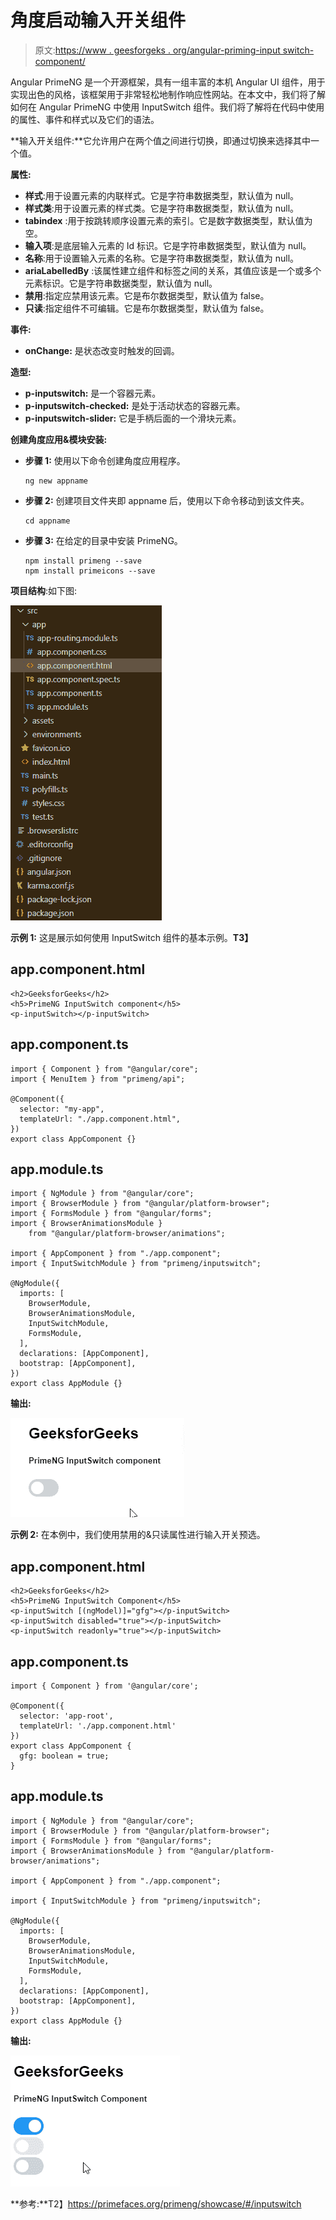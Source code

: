 # 角度启动输入开关组件

> 原文:[https://www . geesforgeks . org/angular-priming-input switch-component/](https://www.geeksforgeeks.org/angular-primeng-inputswitch-component/)

Angular PrimeNG 是一个开源框架，具有一组丰富的本机 Angular UI 组件，用于实现出色的风格，该框架用于非常轻松地制作响应性网站。在本文中，我们将了解如何在 Angular PrimeNG 中使用 InputSwitch 组件。我们将了解将在代码中使用的属性、事件和样式以及它们的语法。

**输入开关组件:**它允许用户在两个值之间进行切换，即通过切换来选择其中一个值。

**属性:**

*   **样式**:用于设置元素的内联样式。它是字符串数据类型，默认值为 null。
*   **样式类**:用于设置元素的样式类。它是字符串数据类型，默认值为 null。
*   **tabindex** :用于按跳转顺序设置元素的索引。它是数字数据类型，默认值为空。
*   **输入项**:是底层输入元素的 Id 标识。它是字符串数据类型，默认值为 null。
*   **名称**:用于设置输入元素的名称。它是字符串数据类型，默认值为 null。
*   **ariaLabelledBy** :该属性建立组件和标签之间的关系，其值应该是一个或多个元素标识。它是字符串数据类型，默认值为 null。
*   **禁用**:指定应禁用该元素。它是布尔数据类型，默认值为 false。
*   **只读**:指定组件不可编辑。它是布尔数据类型，默认值为 false。

**事件:**

*   **onChange:** 是状态改变时触发的回调。

**造型:**

*   **p-inputswitch:** 是一个容器元素。
*   **p-inputswitch-checked:** 是处于活动状态的容器元素。
*   **p-inputswitch-slider:** 它是手柄后面的一个滑块元素。

**创建角度应用&模块安装:**

*   **步骤 1:** 使用以下命令创建角度应用程序。

    ```
    ng new appname
    ```

*   **步骤 2:** 创建项目文件夹即 appname 后，使用以下命令移动到该文件夹。

    ```
    cd appname
    ```

*   **步骤 3:** 在给定的目录中安装 PrimeNG。

    ```
    npm install primeng --save
    npm install primeicons --save
    ```

**项目结构**:如下图:

![](img/6e2ac1499ceea2e58d3439c1f9f0d39a.png)

**示例 1:** 这是展示如何使用 InputSwitch 组件的基本示例。**T3】**

## app.component.html

```
<h2>GeeksforGeeks</h2>
<h5>PrimeNG InputSwitch component</h5>
<p-inputSwitch></p-inputSwitch>
```

## app.component.ts

```
import { Component } from "@angular/core";
import { MenuItem } from "primeng/api";

@Component({
  selector: "my-app",
  templateUrl: "./app.component.html",
})
export class AppComponent {}
```

## app.module.ts

```
import { NgModule } from "@angular/core";
import { BrowserModule } from "@angular/platform-browser";
import { FormsModule } from "@angular/forms";
import { BrowserAnimationsModule } 
    from "@angular/platform-browser/animations";

import { AppComponent } from "./app.component";
import { InputSwitchModule } from "primeng/inputswitch";

@NgModule({
  imports: [
    BrowserModule,
    BrowserAnimationsModule,
    InputSwitchModule,
    FormsModule,
  ],
  declarations: [AppComponent],
  bootstrap: [AppComponent],
})
export class AppModule {}
```

**输出:**

![](img/cd4c612210616160791f8a2a8d9cfaf2.png)

**示例 2:** 在本例中，我们使用禁用的&只读属性进行输入开关预选。

## app.component.html

```
<h2>GeeksforGeeks</h2>
<h5>PrimeNG InputSwitch Component</h5>
<p-inputSwitch [(ngModel)]="gfg"></p-inputSwitch>
<p-inputSwitch disabled="true"></p-inputSwitch>
<p-inputSwitch readonly="true"></p-inputSwitch>
```

## app.component.ts

```
import { Component } from '@angular/core';

@Component({
  selector: 'app-root',
  templateUrl: './app.component.html'
})
export class AppComponent {
  gfg: boolean = true;
}
```

## app.module.ts

```
import { NgModule } from "@angular/core";
import { BrowserModule } from "@angular/platform-browser";
import { FormsModule } from "@angular/forms";
import { BrowserAnimationsModule } from "@angular/platform-browser/animations";

import { AppComponent } from "./app.component";

import { InputSwitchModule } from "primeng/inputswitch";

@NgModule({
  imports: [
    BrowserModule,
    BrowserAnimationsModule,
    InputSwitchModule,
    FormsModule,
  ],
  declarations: [AppComponent],
  bootstrap: [AppComponent],
})
export class AppModule {}
```

**输出:**

![](img/26ffc421d5e85095e0d1aa12779aee22.png)

**参考:**T2】https://primefaces.org/primeng/showcase/#/inputswitch